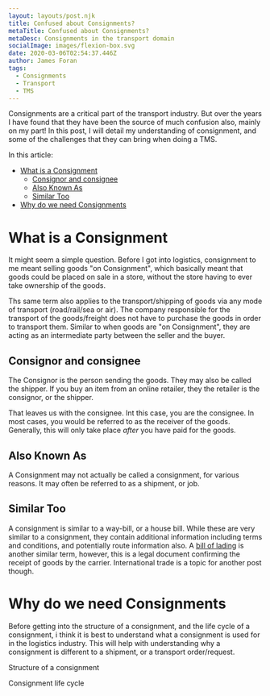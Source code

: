 ```yaml
---
layout: layouts/post.njk
title: Confused about Consignments?
metaTitle: Confused about Consignments?
metaDesc: Consignments in the transport domain
socialImage: images/flexion-box.svg
date: 2020-03-06T02:54:37.446Z
author: James Foran
tags:
  - Consignments
  - Transport
  - TMS
---
```



Consignments are a critical part of the transport industry. But over the years I have found that they have been the source of much confusion also, mainly on my part! In this post, I will detail my understanding of consignment, and some of the challenges that they can bring when doing a TMS.

In this article:

- [What is a Consignment](#what-is-a-consignment)
  - [Consignor and consignee](#consignor-and-consignee)
  - [Also Known As](#also-known-as)
  - [Similar Too](#similar-too)
- [Why do we need Consignments](#why-do-we-need-consignments)


# What is a Consignment
It might seem a simple question. Before I got into logistics, consignment to me meant selling goods "on Consignment", which basically meant that goods could be placed on sale in a store, without the store having to ever take ownership of the goods.

Ths same term also applies to the transport/shipping of goods via any mode of transport (road/rail/sea or air). The company responsible for the transport of the goods/freight does not have to purchase the goods in order to transport them. Similar to when goods are "on Consignment", they are acting as an intermediate party between the seller and the buyer.

## Consignor and consignee
The Consignor is the person sending the goods. They may also be called the shipper. If you buy an item from an online retailer, they the retailer is the consignor, or the shipper.  

That leaves us with the consignee. Int this case, you are the consignee. In most cases, you would be referred to as the receiver of the goods. Generally, this will only take place *after* you have paid for the goods. 

## Also Known As
A Consignment may not actually be called a consignment, for various reasons. It may often be referred to as a shipment, or job.

## Similar Too
A consignment is similar to a way-bill, or a house bill. While these are very similar to a consignment, they contain additional information including terms and conditions, and potentially route information also. A [bill of lading](https://en.wikipedia.org/wiki/Bill_of_lading) is another similar term, however, this is a legal document confirming the receipt of goods by the carrier. International trade is a topic for another post though.

# Why do we need Consignments

Before getting into the structure of a consignment, and the life cycle of a consignment, i think it is best to understand what a consignment is used for in the logistics industry. This will help with understanding why a consignment is different to a shipment, or a transport order/request.


Structure of a consignment

Consignment life cycle





